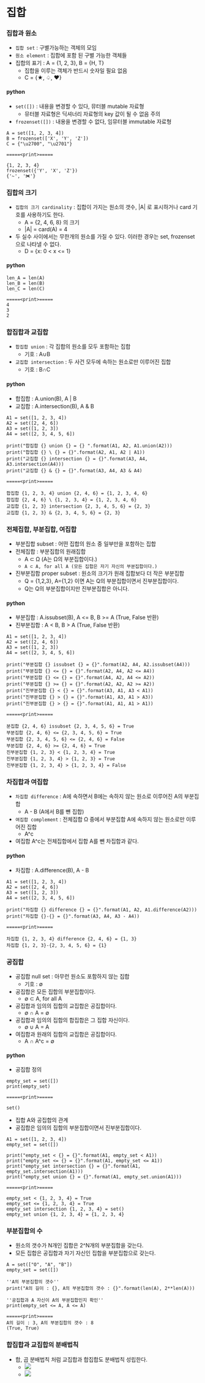 # 집합

### 집합과 원소
- ``집합 set`` : 구별가능하는 객체의 모임
- ``원소 element`` : 집합에 포함 된 구별 가능한 객체들
- 집합의 표기 : A = {1, 2, 3}, B = {H, T}
  - 집합을 이루는 객체가 반드시 숫자일 필요 없음
  - C = {★, ♤, ♥}

#### python
- ``set([])`` : 내용을 변경할 수 있다, 뮤터블 mutable 자료형
  - 뮤터블 자료형은 딕셔너리 자료형의 key 값이 될 수 없음 주의
- ``frozenset([])`` : 내용을 변경할 수 없다, 임뮤터블 immutable 자료형
```
A = set([1, 2, 3, 4])
B = frozenset(['X', 'Y', 'Z'])
C = {"\u2700", "\u2701"}

=====<print>=====

{1, 2, 3, 4}
frozenset({'Y', 'X', 'Z'})
{'✁', '✀'}
```

### 집합의 크기
- ``집합의 크기 cardinality`` : 집합이 가지는 원소의 갯수, |A| 로 표시하거나 card 기호를 사용하기도 한다.
  - A = {2, 4, 6, 8} 의 크기
  - |A| = card(A) = 4
- 두 실수 사이에서는 무한개의 원소를 가질 수 있다. 이러한 경우는 set, frozenset 으로 나타낼 수 없다.
  - D = {x: 0 < x <= 1} 

#### python
```
len_A = len(A)
len_B = len(B)
len_C = len(C)

=====<print>=====
4
3
2
```
### 합집합과 교집합
- ``합집합 union`` : 각 집합의 원소를 모두 포함하는 집합
  - 기호 : A∪B
- ``교집합 intersection`` : 두 사건 모두에 속하는 원소로만 이루어진 집합
  - 기호 : B∩C 

#### python
- 합집합 : A.union(B), A | B
- 교집합 : A.intersection(B), A & B
```
A1 = set([1, 2, 3, 4])
A2 = set([2, 4, 6])
A3 = set([1, 2, 3])
A4 = set([2, 3, 4, 5, 6])

print("합집합 {} union {} = {} ".format(A1, A2, A1.union(A2)))
print("합집합 {} \ {} = {}".format(A2, A1, A2 | A1))
print("교집합 {} intersection {} = {}".format(A3, A4, A3.intersection(A4)))
print("교집합 {} & {} = {}".format(A3, A4, A3 & A4)

=====<print>=====

합집합 {1, 2, 3, 4} union {2, 4, 6} = {1, 2, 3, 4, 6} 
합집합 {2, 4, 6} \ {1, 2, 3, 4} = {1, 2, 3, 4, 6}
교집합 {1, 2, 3} intersection {2, 3, 4, 5, 6} = {2, 3}
교집합 {1, 2, 3} & {2, 3, 4, 5, 6} = {2, 3}
```

### 전체집합, 부분집합, 여집합
- 부분집합 subset : 어떤 집합의 원소 중 일부만을 포함하는 집합
- 전체집합 : 부분집합의 원래집합
  - A ⊂ Ω (A는 Ω의 부분집합이다.)
  - ```A ⊂ A, for all A (모든 집합은 자기 자신의 부분집합이다.)```
- 진부분집합 proper subset : 원소의 크기가 원래 집합보다 더 작은 부분집합
  - Q = {1,2,3}, A={1,2} 이면 A는 Q의 부분집합이면서 진부분집합이다.
  - Q는 Q의 부분집합이지만 진부분집합은 아니다.

#### python
- 부분집합 : A.issubset(B), A <= B, B >= A (True, False 반환)
- 진부분집합 : A < B, B > A (True, False 반환)
```
A1 = set([1, 2, 3, 4])
A2 = set([2, 4, 6])
A3 = set([1, 2, 3])
A4 = set([2, 3, 4, 5, 6])

print("부분집합 {} issubset {} = {}".format(A2, A4, A2.issubset(A4)))
print("부분집합 {} <= {} = {}".format(A2, A4, A2 <= A4))
print("부분집합 {} <= {} = {}".format(A4, A2, A4 <= A2))
print("부분집합 {} >= {} = {}".format(A2, A2, A2 >= A2))
print("진부분집합 {} < {} = {}".format(A3, A1, A3 < A1))
print("진부분집합 {} > {} = {}".format(A1, A3, A1 > A3))
print("진부분집합 {} > {} = {}".format(A1, A1, A1 > A1))

=====<print>=====

분집합 {2, 4, 6} issubset {2, 3, 4, 5, 6} = True
부분집합 {2, 4, 6} <= {2, 3, 4, 5, 6} = True
부분집합 {2, 3, 4, 5, 6} <= {2, 4, 6} = False
부분집합 {2, 4, 6} >= {2, 4, 6} = True
진부분집합 {1, 2, 3} < {1, 2, 3, 4} = True
진부분집합 {1, 2, 3, 4} > {1, 2, 3} = True
진부분집합 {1, 2, 3, 4} > {1, 2, 3, 4} = False
```

### 차집합과 여집합
- ``차집합 difference`` : A에 속하면서 B에는 속하지 않는 원소로 이루어진 A의 부분집합
  - A - B (A에서 B를 뺸 집합)
- ``여집합 complement`` : 전체집합 Ω 중에서 부분집합 A에 속하지 않는 원소로만 이루어진 집합
  - A^c
- 여집합 A^c는 전체집합에서 집합 A를 뺀 차집합과 같다.

#### python
- 차집합 : A.difference(B), A - B
```
A1 = set([1, 2, 3, 4])
A2 = set([2, 4, 6])
A3 = set([1, 2, 3])
A4 = set([2, 3, 4, 5, 6])

print("차집합 {} difference {} = {}".format(A1, A2, A1.difference(A2)))
print("차집합 {}-{} = {}".format(A3, A4, A3 - A4))

=====<print>=====

차집합 {1, 2, 3, 4} difference {2, 4, 6} = {1, 3}
차집합 {1, 2, 3}-{2, 3, 4, 5, 6} = {1}
```

### 공집합
- 공집합 null set : 아무런 원소도 포함하지 않는 집합
  - 기호 : ∅
- 공집합은 모든 집합의 부분집합이다.
  -  ∅ ⊂ A, for all A
- 공집합과 임의의 집합의 교집합은 공집합이다.
  -  ∅ ∩ A = ∅
- 공집합과 임의의 집합의 합집합은 그 집합 자신이다.
  -  ∅ ∪ A = A
- 여집합과 원래의 집합의 교집합은 공집합이다.
  - A ∩ A^c = ∅ 

#### python
- 공집합 정의
```
empty_set = set([])
print(empty_set)

=====<print>=====

set()
```
- 집합 A와 공집합의 관계
- 공집합은 임의의 집합의 부분집합이면서 진부분집합이다.
```
A1 = set([1, 2, 3, 4])
empty_set = set([])

print("empty_set < {} = {}".format(A1, empty_set < A1))
print("empty_set <= {} = {}".format(A1, empty_set <= A1))
print("empty_set intersection {} = {}".format(A1, empty_set.intersection(A1)))
print("empty_set union {} = {}".format(A1, empty_set.union(A1)))

=====<print>=====

empty_set < {1, 2, 3, 4} = True
empty_set <= {1, 2, 3, 4} = True
empty_set intersection {1, 2, 3, 4} = set()
empty_set union {1, 2, 3, 4} = {1, 2, 3, 4}
```

### 부분집합의 수
- 원소의 갯수가 N개인 집합은 2^N개의 부분집합을 갖는다.
- 모든 집합은 공집합과 자기 자신인 집합을 부분집합으로 갖는다.
```
A = set(["O", "A", "B"])
empty_set = set([])

''A의 부분집합의 갯수''
print("A의 길이 : {}, A의 부분집합의 갯수 : {}".format(len(A), 2**len(A))) 

''공집합과 A 자신이 A의 부분집합인지 확인''
print(empty_set <= A, A <= A)

=====<print>=====
A의 길이 : 3, A의 부분집합의 갯수 : 8
(True, True)
```

### 합집합과 교집합의 분배법칙
- 합, 곱 분배법칙 처럼 교집합과 합집합도 분배법칙 성립한다.
  - <img src="https://latex.codecogs.com/gif.latex?%5Cfn_cm%20A%5Ccup%20%28B%5Ccap%20C%29%20%3D%20%28A%20%5Ccup%20B%29%5Ccap%28A%20%5Ccup%20C%29">
  - <img src="https://latex.codecogs.com/gif.latex?%5Cfn_cm%20A%20%5Ccap%20%28B%20%5Ccup%20C%29%20%3D%20%28A%20%5Ccap%20B%29%20%5Ccup%20%28A%20%5Ccap%20C%29">




















